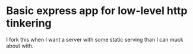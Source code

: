 # Basic express app for low-level http tinkering

I fork this when I want a server with some static serving than I can muck about with.